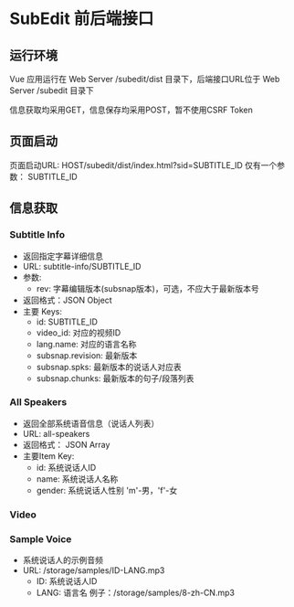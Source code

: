 # SubEdit 前后端接口
## 运行环境

Vue 应用运行在 Web Server /subedit/dist 目录下，后端接口URL位于 Web Server /subedit 目录下

信息获取均采用GET，信息保存均采用POST，暂不使用CSRF Token

## 页面启动

页面启动URL: HOST/subedit/dist/index.html?sid=SUBTITLE_ID
仅有一个参数： SUBTITLE_ID

## 信息获取

### Subtitle Info

* 返回指定字幕详细信息
* URL: subtitle-info/SUBTITLE_ID
* 参数:
    - rev: 字幕编辑版本(subsnap版本)，可选，不应大于最新版本号
* 返回格式：JSON Object
* 主要 Keys:
    - id: SUBTITLE_ID
    - video_id: 对应的视频ID
    - lang.name: 对应的语言名称
    - subsnap.revision: 最新版本
    - subsnap.spks: 最新版本的说话人对应表
    - subsnap.chunks: 最新版本的句子/段落列表



### All Speakers

* 返回全部系统语音信息（说话人列表）
* URL: all-speakers
* 返回格式： JSON Array
* 主要Item Key:
    - id: 系统说话人ID
    - name: 系统说话人名称
    - gender: 系统说话人性别 'm'-男，'f'-女

### Video

### Sample Voice

* 系统说话人的示例音频
* URL: /storage/samples/ID-LANG.mp3
    - ID: 系统说话人ID
    - LANG: 语言名
    例子：/storage/samples/8-zh-CN.mp3
